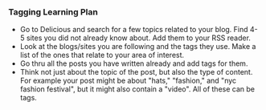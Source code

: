 ### Tagging Learning Plan

* Go to Delicious and search for a few topics related to your blog. Find 4-5 sites you did not already know about. Add them to your RSS reader.
* Look at the blogs/sites you are following and the tags they use. Make a list of the ones that relate to your area of interest.
* Go thru all the posts you have written already and add tags for them.
* Think not just about the topic of the post, but also the type of content. For example your post might be about "hats," "fashion," and "nyc fashion festival", but it might also contain a "video". All of these can be tags.
